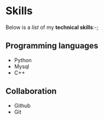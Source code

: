 # Skills
Below is a _list_ of my **technical skills**:-;

## Programming languages
- Python
- Mysql
- C++

## Collaboration
- Github
- Git
